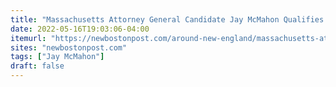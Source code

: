 ```yaml
---
title: "Massachusetts Attorney General Candidate Jay McMahon Qualifies for the Ballot"
date: 2022-05-16T19:03:06-04:00
itemurl: "https://newbostonpost.com/around-new-england/massachusetts-attorney-general-candidate-jay-mcmahon-qualifies-for-the-ballot/"
sites: "newbostonpost.com"
tags: ["Jay McMahon"]
draft: false
---
```


